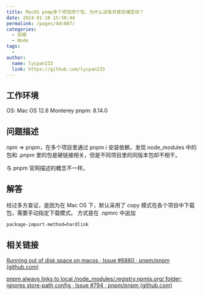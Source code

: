 ```yaml
---
title: MacOS pnmp多个项目同个包，为什么没有共享存储空间？
date: 2024-01-10 15:50:44
permalink: /pages/4dc08f/
categories:
  - 后端
  - Node
tags:
  - 
author: 
  name: lycpan233
  link: https://github.com/lycpan233
---
```

## 工作环境

OS: Mac OS 12.6 Monterey
pnpm: 8.14.0

## 问题描述

npm => pnpm，在多个项目里通过 pnpm i 安装依赖，发现 node_modules 中的包和 .pnpm 里的包是硬链接相关，但是不同项目里的同版本包却不相干。

与 pnpm 官网描述的概念不一样。

## 解答

经过多方查证，是因为在 Mac OS 下，默认采用了 copy 模式在各个项目中下载包，需要手动指定下载模式。
方式是在 .npmrc 中追加
```sh
package-import-method=hardlink
```


## 相关链接

[Running out of disk space on macos · Issue #6880 · pnpm/pnpm (github.com)](https://github.com/pnpm/pnpm/issues/6880)


[pnpm always links to local /node_modules/.registry.npmjs.org/ folder; ignores store-path config · Issue #794 · pnpm/pnpm (github.com)](https://github.com/pnpm/pnpm/issues/794)



